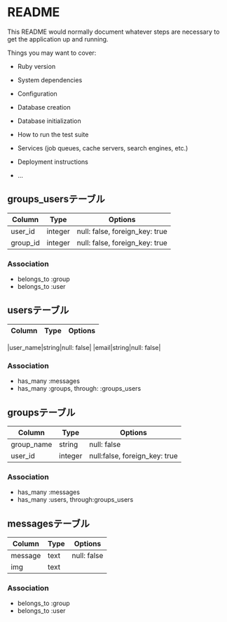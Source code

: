 # README

This README would normally document whatever steps are necessary to get the
application up and running.

Things you may want to cover:

* Ruby version

* System dependencies

* Configuration

* Database creation

* Database initialization

* How to run the test suite

* Services (job queues, cache servers, search engines, etc.)

* Deployment instructions

* ...

## groups_usersテーブル

|Column|Type|Options|
|------|----|-------|
|user_id|integer|null: false, foreign_key: true|
|group_id|integer|null: false, foreign_key: true|

### Association
- belongs_to :group
- belongs_to :user


## usersテーブル

|Column|Type|Options|
|------|----|-------|

|user_name|string|null: false|
|email|string|null: false|

### Association
- has_many :messages
- has_many :groups, through: :groups_users


## groupsテーブル

|Column|Type|Options|
|------|----|-------|
|group_name|string|null: false|
|user_id|integer|null:false, foreign_key: true|


### Association
- has_many :messages
- has_many :users, through:groups_users


## messagesテーブル

|Column|Type|Options|
|------|----|-------|
|message|text|null: false|
|img|text| |

### Association
- belongs_to :group
- belongs_to :user


